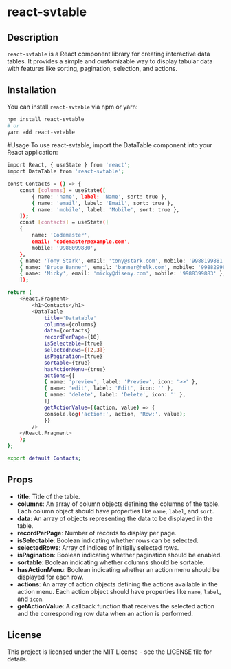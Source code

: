 # react-svtable

## Description

`react-svtable` is a React component library for creating interactive data tables. It provides a simple and customizable way to display tabular data with features like sorting, pagination, selection, and actions.

## Installation

You can install `react-svtable` via npm or yarn:

```bash
npm install react-svtable
# or
yarn add react-svtable
```

#Usage
To use react-svtable, import the DataTable component into your React application:

```bash
import React, { useState } from 'react';
import DataTable from 'react-svtable';

const Contacts = () => {
    const [columns] = useState([
        { name: 'name', label: 'Name', sort: true },
        { name: 'email', label: 'Email', sort: true },
        { name: 'mobile', label: 'Mobile', sort: true },
    ]);
    const [contacts] = useState([
    {
        name: 'Codemaster',
        email: 'codemaster@example.com',
        mobile: '9988099880',
    },
    { name: 'Tony Stark', email: 'tony@stark.com', mobile: '9988199881' },
    { name: 'Bruce Banner', email: 'banner@hulk.com', mobile: '9988299882' },
    { name: 'Micky', email: 'micky@diseny.com', mobile: '9988399883' },
    ]);

return (
    <React.Fragment>
        <h1>Contacts</h1>
        <DataTable
            title='Datatable'
            columns={columns}
            data={contacts}
            recordPerPage={10}
            isSelectable={true}
            selectedRows={[2,3]}
            isPagination={true}
            sortable={true}
            hasActionMenu={true}
            actions={[
            { name: 'preview', label: 'Preview', icon: '>>' },
            { name: 'edit', label: 'Edit', icon: '' },
            { name: 'delete', label: 'Delete', icon: '' },
            ]}
            getActionValue={(action, value) => {
            console.log('action:', action, 'Row:', value);
            }}
        />
    </React.Fragment>
    );
};

export default Contacts;
```

## Props

- **title**: Title of the table.
- **columns**: An array of column objects defining the columns of the table. Each column object should have properties like `name`, `label`, and `sort`.
- **data**: An array of objects representing the data to be displayed in the table.
- **recordPerPage**: Number of records to display per page.
- **isSelectable**: Boolean indicating whether rows can be selected.
- **selectedRows**: Array of indices of initially selected rows.
- **isPagination**: Boolean indicating whether pagination should be enabled.
- **sortable**: Boolean indicating whether columns should be sortable.
- **hasActionMenu**: Boolean indicating whether an action menu should be displayed for each row.
- **actions**: An array of action objects defining the actions available in the action menu. Each action object should have properties like `name`, `label`, and `icon`.
- **getActionValue**: A callback function that receives the selected action and the corresponding row data when an action is performed.

## License

This project is licensed under the MIT License - see the LICENSE file for details.
